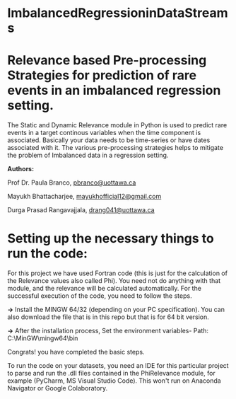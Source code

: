 # ImbalancedRegressioninDataStreams

# Relevance based Pre-processing Strategies for prediction of rare events in an imbalanced regression setting.

The Static and Dynamic Relevance module in Python is used to predict rare events in a target continous variables when the time component is associated. Basically your data needs to be time-series or have dates associated with it. The various pre-processing strategies helps to mitigate the problem of Imbalanced data in a regression setting. 

**Authors:**

Prof Dr. Paula Branco, pbranco@uottawa.ca

Mayukh Bhattacharjee, mayukhofficial12@gmail.com

Durga Prasad Rangavajjala, drang041@uottawa.ca

# Setting up the necessary things to run the code:

For this project we have used Fortran code (this is just for the calculation of the Relevance values also called Phi). You need not do anything with that module, and the relevance will be calculated automatically. 
For the successful execution of the code, you need to follow the steps.

**->** Install the MINGW 64/32 (depending on your PC specification). You can also download the file that is in this repo but that is for 64 bit version.

**->** After the installation process, Set the environment variables- Path: C:\MinGW\mingw64\bin

Congrats! you have completed the basic steps.

To run the code on your datasets, you need an IDE for this particular project to parse and run the .dll files contained in the PhiRelevance module, for example (PyCharm, MS Visual Studio Code). This won't run on Anaconda Navigator or Google Colaboratory. 




